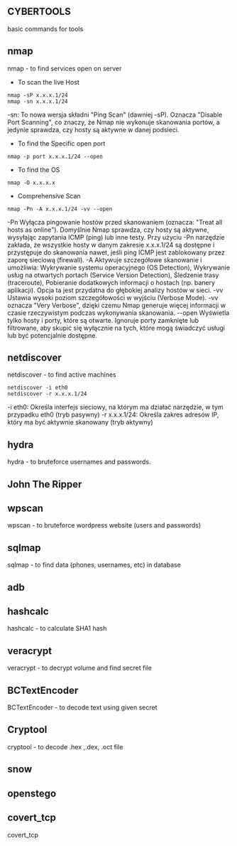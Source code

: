 ## CYBERTOOLS
basic commands for tools

## nmap
nmap - to find services open on server

* To scan the live Host
```console
nmap -sP x.x.x.1/24                 
nmap -sn x.x.x.1/24
```
-sn: To nowa wersja składni "Ping Scan" (dawniej -sP). Oznacza "Disable Port Scanning", co znaczy, że Nmap nie wykonuje skanowania portów, a jedynie sprawdza, czy hosty są aktywne w danej podsieci.

* To find the Specific open port 
```console
nmap -p port x.x.x.1/24 --open
```
* To find the OS 
```console
nmap -O x.x.x.x 
```
* Comprehensive Scan
```console
nmap -Pn -A x.x.x.1/24 -vv --open   
```
-Pn
Wyłącza pingowanie hostów przed skanowaniem (oznacza: "Treat all hosts as online").
Domyślnie Nmap sprawdza, czy hosty są aktywne, wysyłając zapytania ICMP (ping) lub inne testy. Przy użyciu -Pn narzędzie zakłada, że wszystkie hosty w danym zakresie x.x.x.1/24 są dostępne i przystępuje do skanowania nawet, jeśli ping ICMP jest zablokowany przez zaporę sieciową (firewall).
-A
Aktywuje szczegółowe skanowanie i umożliwia:
Wykrywanie systemu operacyjnego (OS Detection),
Wykrywanie usług na otwartych portach (Service Version Detection),
Śledzenie trasy (traceroute),
Pobieranie dodatkowych informacji o hostach (np. banery aplikacji).
Opcja ta jest przydatna do głębokiej analizy hostów w sieci.
-vv
Ustawia wysoki poziom szczegółowości w wyjściu (Verbose Mode).
-vv oznacza "Very Verbose", dzięki czemu Nmap generuje więcej informacji w czasie rzeczywistym podczas wykonywania skanowania.
--open
Wyświetla tylko hosty i porty, które są otwarte.
Ignoruje porty zamknięte lub filtrowane, aby skupić się wyłącznie na tych, które mogą świadczyć usługi lub być potencjalnie dostępne.
## netdiscover
netdiscover - to find active machines

```console
netdiscover -i eth0     
netdiscover -r x.x.x.1/24
```
-i eth0: Określa interfejs sieciowy, na którym ma działać narzędzie, w tym przypadku eth0 (tryb pasywny)
-r x.x.x.1/24: Określa zakres adresów IP, który ma być aktywnie skanowany (tryb aktywny)

## hydra

hydra - to bruteforce usernames and passwords.

## John The Ripper

## wpscan
wpscan - to bruteforce wordpress website (users and passwords)

## sqlmap
sqlmap - to find data (phones, usernames, etc) in database 

## adb

## hashcalc
hashcalc -  to calculate SHA1 hash

## veracrypt
veracrypt - to decrypt volume and find secret file

## BCTextEncoder
BCTextEncoder - to decode text using given secret

## Cryptool
cryptool - to decode .hex ,.dex, .oct file

## snow

## openstego

## covert_tcp
covert_tcp
